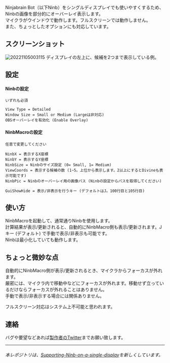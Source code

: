 Ninjabrain Bot（以下Ninb）をシングルディスプレイでも使いやすくするため、Ninbの画像を部分的にオーバーレイ表示します。  
マイクラがウインドウで動作します。フルスクリーンでは動作しません。  
また、ちょっとしたオプションにも対応しています。

## スクリーンショット
![20221105003115](https://user-images.githubusercontent.com/97399080/200014588-3d9d47f1-0d22-430e-9660-b0a2056c23c7.png)
ディスプレイの左上に、候補を2つまで表示している例。

## 設定
#### Ninbの設定
    いずれも必須
    
    View Type = Detailed
    Window Size = Small or Medium (Largeは非対応)
    OBSオーバーレイを有効化 (Enable Overlay)
    
#### NinbMacroの設定
    任意で変更してください
    
    NinbX = 表示するX座標
    NinbY = 表示するY座標
    NinbSize = Ninbのサイズ設定 (0= Small, 1= Medium)
    ViewCoords = 表示する候補の数 (1~5。上位から表示します。2以上にするとDivineも表示可能です)
    NinbPic = Ninbのオーバーレイ用の画像パス (Ninbの設定からパスを取得してください)
    
    GuiShowHide = 表示/非表示を行うキー (デフォルトはJ。100行目と105行目)
    
## 使い方
NinbMacroを起動して、通常通りNinbを使用します。  
計算結果が表示/更新されると、自動的にNinbMacro側も表示/更新されます。Jキー (デフォルト) で手動で表示/非表示も可能です。  
Ninbは最小化していても動作します。

## ちょっと微妙な点
自動的にNinbMacro側が表示/更新されるとき、マイクラからフォーカスが外れます。  
厳密には、マイクラ内で移動中などにフォーカスが外れます。移動せず立っているだけならフォーカスが外れることはありません。  
手動で表示/非表示する場合には関係ありません。

フルスクリーン対応はシステム上不可能と思われます。

## 連絡
バグや要望などあれば[製作者のTwitter](https://twitter.com/oyamelon)までお願い致します。

----

###### 本レポジトリは、[Supporting-Ninb-on-a-single-display](https://github.com/oyamelon/Supporting-Ninb-on-a-single-display)を新しくしています。
